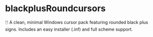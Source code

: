 # blackplusRoundcursors
🖱️ A clean, minimal Windows cursor pack featuring rounded black plus signs. Includes an easy installer (.inf) and full scheme support.
